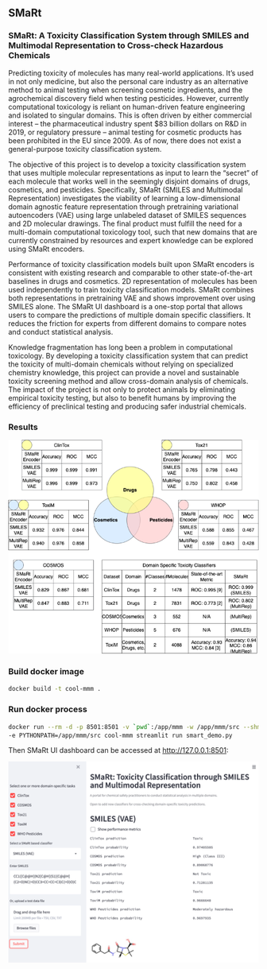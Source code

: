 ## SMaRt
### SMaRt: A Toxicity Classification System through SMILES and Multimodal Representation to Cross-check Hazardous Chemicals

Predicting toxicity of molecules has many real-world applications. It’s used in not only medicine, but also the personal care industry as an alternative method to animal testing when screening cosmetic ingredients, and the agrochemical discovery field when testing pesticides. However, currently computational toxicology is reliant on human-driven feature engineering and isolated to singular domains. This is often driven by either commercial interest – the pharmaceutical industry spent $83 billion dollars on R&D in 2019, or regulatory pressure – animal testing for cosmetic products has been prohibited in the EU since 2009. As of now, there does not exist a general-purpose toxicity classification system.

The objective of this project is to develop a toxicity classification system that uses multiple molecular representations as input to learn the “secret” of each molecule that works well in the seemingly disjoint domains of drugs, cosmetics, and pesticides. Specifically, SMaRt (SMILES and Multimodal Representation) investigates the viability of learning a low-dimensional domain agnostic feature representation through pretraining variational autoencoders (VAE) using large unlabeled dataset of SMILES sequences and 2D molecular drawings. The final product must fulfill the need for a multi-domain computational toxicology tool, such that new domains that are currently constrained by resources and expert knowledge can be explored using SMaRt encoders.

Performance of toxicity classification models built upon SMaRt encoders is consistent with existing research and comparable to other state-of-the-art baselines in drugs and cosmetics. 2D representation of molecules has been used independently to train toxicity classification models. SMaRt combines both representations in pretraining VAE and shows improvement over using SMILES alone. The SMaRt UI dashboard is a one-stop portal that allows users to compare the predictions of multiple domain specific classifiers. It reduces the friction for experts from different domains to compare notes and conduct statistical analysis.

Knowledge fragmentation has long been a problem in computational toxicology. By developing a toxicity classification system that can predict the toxicity of multi-domain chemicals without relying on specialized chemistry knowledge, this project can provide a novel and sustainable toxicity screening method and allow cross-domain analysis of chemicals. The impact of the project is not only to protect animals by eliminating empirical toxicity testing, but also to benefit humans by improving the efficiency of preclinical testing and producing safer industrial chemicals.

### Results
<img src="./result-tables.png" width="600"/>

### Build docker image
```bash
docker build -t cool-mmm .
```

### Run docker process
```bash
docker run --rm -d -p 8501:8501 -v `pwd`:/app/mmm -w /app/mmm/src --shm-size=10g -u `id -u`:`id -g` \
-e PYTHONPATH=/app/mmm/src cool-mmm streamlit run smart_demo.py
```
Then SMaRt UI dashboard can be accessed at http://127.0.0.1:8501:

<img src="./dashboard.png" width="900"/>
